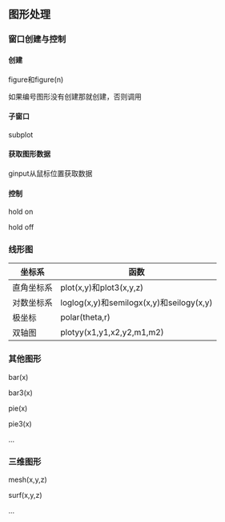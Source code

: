## 图形处理

### 窗口创建与控制

#### 创建

figure和figure(n)

如果编号图形没有创建那就创建，否则调用

####  子窗口

subplot

#### 获取图形数据

ginput从鼠标位置获取数据

#### 控制

hold on

hold off

### 线形图

| 坐标系   | 函数                                     |
| ----- | -------------------------------------- |
| 直角坐标系 | plot(x,y)和plot3(x,y,z)                 |
| 对数坐标系 | loglog(x,y)和semilogx(x,y)和seilogy(x,y) |
| 极坐标   | polar(theta,r)                         |
| 双轴图   | plotyy(x1,y1,x2,y2,m1,m2)              |

### 其他图形

bar(x)

bar3(x)

pie(x)

pie3(x)

...

### 三维图形

mesh(x,y,z)

surf(x,y,z)

...
